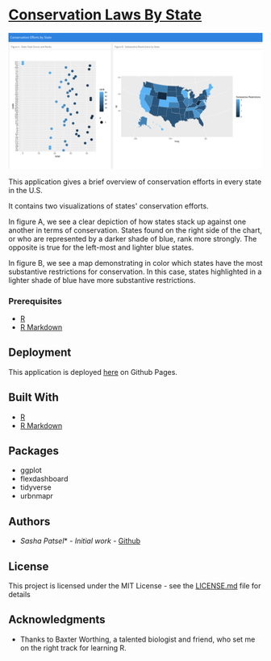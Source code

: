 # [Conservation Laws By State](https://sashapatsel.github.io/state-endangered-species/) 

<img src ="demo.png">

This application gives a brief overview of conservation efforts in every state in the U.S.

It contains two visualizations of states' conservation efforts.

In figure A, we see a clear depiction of how states stack up against one another in terms of conservation. States found on the right side of the chart, or who are represented by a darker shade of blue, rank more strongly. The opposite is true for the left-most and lighter blue states.

In figure B, we see a map demonstrating in color which states have the most substantive restrictions for conservation. In this case, states highlighted in a lighter shade of blue have more substantive restrictions.

### Prerequisites

* [R](https://www.r-project.org/about.html)
* [R Markdown](https://rmarkdown.rstudio.com/)

## Deployment

This application is deployed [here](https://sashapatsel.github.io/state-endangered-species/) on Github Pages.

## Built With

* [R](https://www.r-project.org/about.html)
* [R Markdown](https://rmarkdown.rstudio.com/)

## Packages

* ggplot
* flexdashboard
* tidyverse
* urbnmapr

## Authors

* *Sasha Patsel** - *Initial work* - [Github](https://github.com/SashaPatsel)


## License

This project is licensed under the MIT License - see the [LICENSE.md](LICENSE.md) file for details

## Acknowledgments

* Thanks to Baxter Worthing, a talented biologist and friend, who set me on the right track for learning R.
